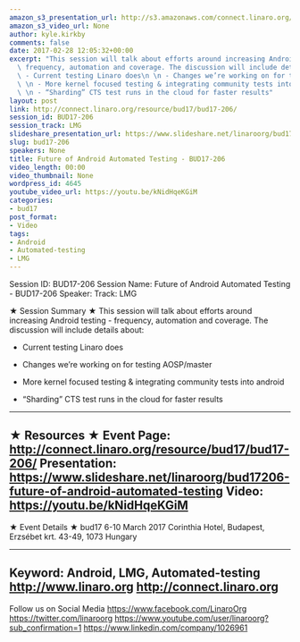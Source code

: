 ```yaml
---
amazon_s3_presentation_url: http://s3.amazonaws.com/connect.linaro.org/bud17/Presentations/BUD17-206%20-%20Future%20of%20Android%20Testing%20Automation.pdf
amazon_s3_video_url: None
author: kyle.kirkby
comments: false
date: 2017-02-28 12:05:32+00:00
excerpt: "This session will talk about efforts around increasing Android testing -\
  \ frequency, automation and coverage. The discussion will include details about:\n\
  \ - Current testing Linaro does\n \n - Changes we’re working on for testing AOSP/master\n\
  \ \n - More kernel focused testing & integrating community tests into android\n\
  \ \n - “Sharding” CTS test runs in the cloud for faster results"
layout: post
link: http://connect.linaro.org/resource/bud17/bud17-206/
session_id: BUD17-206
session_track: LMG
slideshare_presentation_url: https://www.slideshare.net/linaroorg/bud17206-future-of-android-automated-testing
slug: bud17-206
speakers: None
title: Future of Android Automated Testing - BUD17-206
video_length: 00:00
video_thumbnail: None
wordpress_id: 4645
youtube_video_url: https://youtu.be/kNidHqeKGiM
categories:
- bud17
post_format:
- Video
tags:
- Android
- Automated-testing
- LMG
---
```


Session ID: BUD17-206
Session Name: Future of Android Automated Testing - BUD17-206
Speaker:
Track: LMG


★ Session Summary ★
This session will talk about efforts around increasing Android testing - frequency, automation and coverage. The discussion will include details about:
- Current testing Linaro does

- Changes we’re working on for testing AOSP/master

- More kernel focused testing & integrating community tests into android

- “Sharding” CTS test runs in the cloud for faster results
---------------------------------------------------
★ Resources ★
Event Page: http://connect.linaro.org/resource/bud17/bud17-206/
Presentation: https://www.slideshare.net/linaroorg/bud17206-future-of-android-automated-testing
Video: https://youtu.be/kNidHqeKGiM
---------------------------------------------------

★ Event Details ★
bud17
6-10 March 2017
Corinthia Hotel, Budapest,
Erzsébet krt. 43-49,
1073 Hungary

---------------------------------------------------
Keyword: Android, LMG, Automated-testing
http://www.linaro.org
http://connect.linaro.org
---------------------------------------------------
Follow us on Social Media
https://www.facebook.com/LinaroOrg
https://twitter.com/linaroorg
https://www.youtube.com/user/linaroorg?sub_confirmation=1
https://www.linkedin.com/company/1026961

